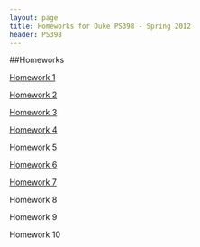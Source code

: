 ```yaml
---
layout: page
title: Homeworks for Duke PS398 - Spring 2012
header: PS398
---
```


##Homeworks

[Homework 1](./assets/HW1.pdf)

[Homework 2](./assets/HW2.pdf)

[Homework 3](./assets/HW3.pdf)

[Homework 4](./assets/HW4.pdf)

[Homework 5](./assets/HW5.pdf)

[Homework 6](./assets/HW6.pdf)

[Homework 7](./assets/HW7.pdf)

Homework 8

Homework 9

Homework 10